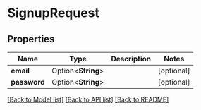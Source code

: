 # SignupRequest

## Properties

Name | Type | Description | Notes
------------ | ------------- | ------------- | -------------
**email** | Option<**String**> |  | [optional]
**password** | Option<**String**> |  | [optional]

[[Back to Model list]](../README.md#documentation-for-models) [[Back to API list]](../README.md#documentation-for-api-endpoints) [[Back to README]](../README.md)


